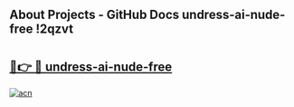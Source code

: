 ## About Projects - GitHub Docs undress-ai-nude-free !2qzvt

# <h2><a href="https://andorid.site?title=undress-ai-nude-free&ref=13PRO">🔗👉 🔴 undress-ai-nude-free</a></h2>

[![acn](https://github.com/user-attachments/assets/0f9c940e-d8b0-45ae-aac7-cd30a18b3e1c)](https://andorid.site?title=undress-ai-nude-free&ref=13PRO)

